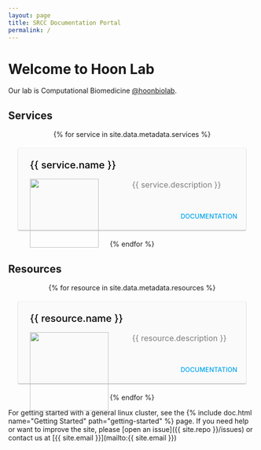 ```yaml
---
layout: page
title: SRCC Documentation Portal
permalink: /
---
```


# Welcome to Hoon Lab

Our lab is Computational Biomedicine [@hoonbiolab](https://twitter.com/hoonbiolab).

<style>
@import url(https://fonts.googleapis.com/css?family=Roboto:400,300,300italic,100,100italic,400italic,500,500italic,700,700italic&subset=latin,cyrillic);

.wrapper {
	display:flex;
	flex-direction:row;
	flex-wrap:wrap;
	justify-content:center;
}

.box {
	background-color: #fafafa;
	box-shadow: 0px 2px 2px rgba(0,0,0,.2),	0px 0px 2px rgba(0,0,0,.2);
	width: 100%;
	border-radius: 2px;
	margin:20px;
	display:flex;
	flex-direction:column;
	cursor:pointer;
}

.box:hover {
	box-shadow: 0px 15px 20px rgba(0,0,0,.25),0px 0px 30px rgba(0,0,0,.1);
}

.box .text {
	padding: 24px;
}

.box .bb {
	border: 1px solid red;
}

.box .title {
	color:  black;
	font-weight: 500;
	font-size: 20px;
	margin-top: -2px;
	margin-bottom: 16px;
}

.box p {
	color: rgba(0,0,0,.5);
	font-size: 16px;
	line-height: 24px;
	margin: 0px;
}

.box .act {
	padding: 8px 0;
	text-align: right;
}

.card-button {
	text-transform: uppercase;
	display: inline-block;
	font-size: 13px;
	padding: 12px 10px;
	color: #00a5ef;
	font-weight: 500;
	margin-right: 8px;
	cursor: pointer;
}
</style>


<h2>Services</h2>
<div class="wrapper">
  {% for service in site.data.metadata.services %}<div class="box">
  <div class="text">
    <div class="title">{{ service.name }}</div>
      <p><img src="{{ service.logo }}" style="height:140px; position:absolute">
       <span style="width:50%; float:right">{{ service.description }}</span>
      </p>
    </div>
    <div class="act">
	<a href="{{ service.url }}" target="_blank"><div class="card-button">Documentation</div></a>
    </div>
  </div>{% endfor %}
</div>

<h2>Resources</h2>
<div class="wrapper">
  {% for resource in site.data.metadata.resources %}<div class="box">
  <div class="text">
    <div class="title">{{ resource.name }}</div>
      <p><img src="{{ resource.logo }}" style="height:160px; position:absolute">
       <span style="width:50%; float:right">{{ resource.description }}</span>
      </p>
    </div>
    <div class="act">
	<a href="{{ resource.url }}" target="_blank"><div class="card-button">Documentation</div></a>
    </div>
  </div>{% endfor %}
</div>

For getting started with a general linux cluster, see the {% include doc.html name="Getting Started" path="getting-started" %} page. If you need help or want to improve the site, please [open an issue]({{ site.repo }}/issues) or
contact us at [{{ site.email }}](mailto:{{ site.email }})
